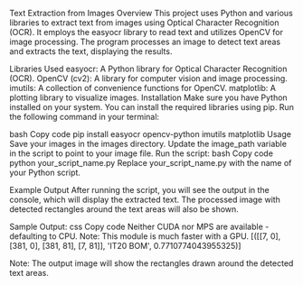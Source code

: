 Text Extraction from Images
Overview
This project uses Python and various libraries to extract text from images using Optical Character Recognition (OCR). It employs the easyocr library to read text and utilizes OpenCV for image processing. The program processes an image to detect text areas and extracts the text, displaying the results.

Libraries Used
easyocr: A Python library for Optical Character Recognition (OCR).
OpenCV (cv2): A library for computer vision and image processing.
imutils: A collection of convenience functions for OpenCV.
matplotlib: A plotting library to visualize images.
Installation
Make sure you have Python installed on your system. You can install the required libraries using pip. Run the following command in your terminal:

bash
Copy code
pip install easyocr opencv-python imutils matplotlib
Usage
Save your images in the images directory.
Update the image_path variable in the script to point to your image file.
Run the script:
bash
Copy code
python your_script_name.py
Replace your_script_name.py with the name of your Python script.

Example Output
After running the script, you will see the output in the console, which will display the extracted text. The processed image with detected rectangles around the text areas will also be shown.

Sample Output:
css
Copy code
Neither CUDA nor MPS are available - defaulting to CPU. Note: This module is much faster with a GPU.
[([[7, 0], [381, 0], [381, 81], [7, 81]], 'IT20 BOM', 0.7710774043955325)]

Note: The output image will show the rectangles drawn around the detected text areas.
